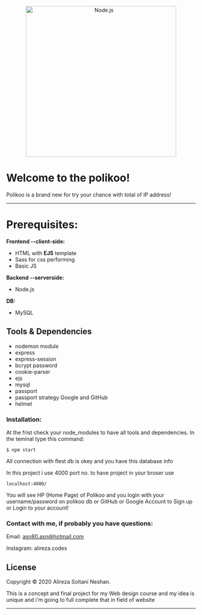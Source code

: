 <p align="center">
<img
alt="Node.js"
src="https://nodejs.org/static/images/logo-light.svg"
width="400"
/>
</p>

# Welcome to the polikoo!
Polikoo is a brand new for try your chance with total of IP address!

***

# Prerequisites:

**Frontend --client-side:**

* HTML with **EJS** template
* Sass for css performing
* Basic JS

**Backend --serverside:**
* Node.js

**DB:**

* MySQL

## Tools & Dependencies
* nodemon module
* express
* express-session
* bcrypt password 
* cookie-parser
* ejs
* mysql
* passport
* passport strategy Google and GitHub
* helmet

### Installation:
At the frist check your node_modules to have all tools and dependencies.
In the teminal type this command:

`$ npm start`

All connection with flest db is okey and you have this database info

In this project i use 4000 port no. to have project in your broser
use

`localhost:4000/`

You will see HP (Home Page) of Polikoo and you login with your username/password on polikoo db or GitHub or Google Account to Sign up or Login to your account!

### Contact with me, if probably you have questions:

Email: asn80.asn@hotmail.com

Instagram: alireza.codes




## License

Copyright © 2020 Alireza Soltani Neshan.

This is a concept and final project for my Web design course and my idea is unique and i'm going to full complete that in field of website


***
